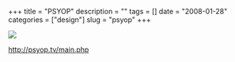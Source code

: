 +++
title = "PSYOP"
description = ""
tags = []
date = "2008-01-28"
categories = ["design"]
slug = "psyop"
+++


 

  <div id="screens-thumbs" class="clearfix">
    <div class="txt-center" id="design-submission"><a href="http://psyop.tv/main.php"><img id='bluga-thumbnail-1047' class='bluga-thumbnail large' src='/media/bluga/
wt47f281d7a5927_0.jpg'/></a></div>  
  </div>   
<p><a href="http://psyop.tv/main.php">http://psyop.tv/main.php</a></p>




